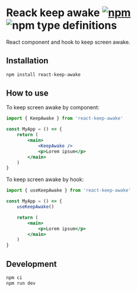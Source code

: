 # Reack keep awake [![npm](https://img.shields.io/npm/v/react-keep-awake.svg)](https://www.npmjs.com/package/react-keep-awake) ![npm type definitions](https://img.shields.io/npm/types/react-keep-awake.svg)

React component and hook to keep screen awake.

## Installation

```bash
npm install react-keep-awake
```

## How to use

To keep screen awake by component:

```jsx
import { KeepAwake } from 'react-keep-awake'

const MyApp = () => {
	return (
		<main>
			<KeepAwake />
			<p>Lorem ipsum</p>
		</main>
	)
}
```

To keep screen awake by hook:

```jsx
import { useKeepAwake } from 'react-keep-awake'

const MyApp = () => {
	useKeepAwake()

	return (
		<main>
			<p>Lorem ipsum</p>
		</main>
	)
}
```

## Development

```bash
npm ci
npm run dev
```
